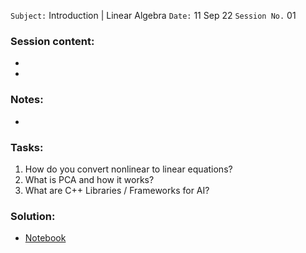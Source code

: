 `Subject:` Introduction | Linear Algebra
 `Date:` 11 Sep 22 `Session No.` 01

### Session content:

- 

- 

### Notes:

- 


### Tasks:
1. How do you convert nonlinear to linear equations?
2. What is PCA and how it works?
3. What are C++ Libraries / Frameworks for AI?

### Solution:

- [Notebook]()

